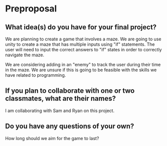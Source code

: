 # Preproposal

## What idea(s) do you have for your final project?

We are planning to create a game that involves a maze. We are going to use unity to create a maze that has multiple inputs using "if" statements. The user will need to input the correct answers to "if" states in order to correctly navigate the maze.

We are considering adding in an "enemy" to track the user during their time in the maze. We are unsure if this is going to be feasible with the skills we have related to programming.

## If you plan to collaborate with one or two classmates, what are their names?

I am collaborating with Sam and Ryan on this project.

## Do you have any questions of your own?

How long should we aim for the game to last?

